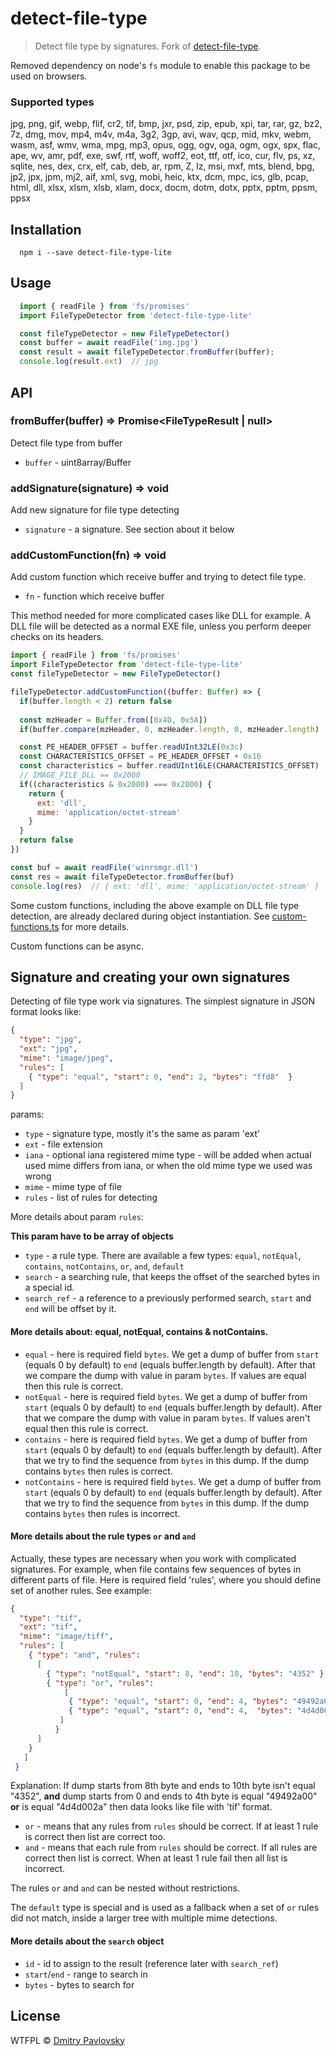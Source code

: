 # detect-file-type

> Detect file type by signatures. Fork of [detect-file-type](https://github.com/dimapaloskin/detect-file-type).

Removed dependency on node's `fs` module to enable this package to be used on browsers.

### Supported types
  jpg, png, gif, webp, flif, cr2, tif, bmp, jxr, psd, zip, epub, xpi, tar, rar, gz, bz2, 7z, dmg, mov, mp4, m4v, m4a, 3g2, 3gp, avi, wav, qcp, mid, mkv, webm, wasm, asf, wmv, wma, mpg, mp3, opus, ogg, ogv, oga, ogm, ogx, spx, flac, ape, wv, amr, pdf, exe, swf, rtf, woff, woff2, eot, ttf, otf, ico, cur, flv, ps, xz, sqlite, nes, dex, crx, elf, cab, deb, ar, rpm, Z, lz, msi, mxf, mts, blend, bpg, jp2, jpx, jpm, mj2, aif, xml, svg, mobi, heic, ktx, dcm, mpc, ics, glb, pcap, html, dll, xlsx, xlsm, xlsb, xlam, docx, docm, dotm, dotx, pptx, pptm, ppsm, ppsx

## Installation

```
  npm i --save detect-file-type-lite
```

## Usage

```js
  import { readFile } from 'fs/promises'
  import FileTypeDetector from 'detect-file-type-lite'

  const fileTypeDetector = new FileTypeDetector()
  const buffer = await readFile('img.jpg')
  const result = await fileTypeDetector.fromBuffer(buffer);
  console.log(result.ext)  // jpg
```

## API

### fromBuffer(buffer) => Promise\<FileTypeResult | null\>
Detect file type from buffer
- `buffer` - uint8array/Buffer

### addSignature(signature) => void
Add new signature for file type detecting
- `signature` - a signature. See section about it below

### addCustomFunction(fn) => void
Add custom function which receive buffer and trying to detect file type.
- `fn` - function which receive buffer

This method needed for more complicated cases like DLL for example. A DLL file will be detected as a normal EXE file, unless you perform deeper checks on its headers.

```js
import { readFile } from 'fs/promises'
import FileTypeDetector from 'detect-file-type-lite'
const fileTypeDetector = new FileTypeDetector()

fileTypeDetector.addCustomFunction((buffer: Buffer) => {
  if(buffer.length < 2) return false
  
  const mzHeader = Buffer.from([0x4D, 0x5A])
  if(buffer.compare(mzHeader, 0, mzHeader.length, 0, mzHeader.length) != 0) return false

  const PE_HEADER_OFFSET = buffer.readUInt32LE(0x3c)
  const CHARACTERISTICS_OFFSET = PE_HEADER_OFFSET + 0x16
  const characteristics = buffer.readUInt16LE(CHARACTERISTICS_OFFSET)
  // IMAGE_FILE_DLL == 0x2000
  if((characteristics & 0x2000) === 0x2000) {
    return {
      ext: 'dll',
      mime: 'application/octet-stream'
    }
  }
  return false
})

const buf = await readFile('winrsmgr.dll')
const res = await fileTypeDetector.fromBuffer(buf)
console.log(res)  // { ext: 'dll', mime: 'application/octet-stream' }
```

Some custom functions, including the above example on DLL file type detection, are already declared during object instantiation.
See [custom-functions.ts](https://github.com/georgeneokq/detect-file-type-lite/blob/main/src/custom-functions.ts) for more details.

Custom functions can be async.

## Signature and creating your own signatures
Detecting of file type work via signatures.
The simplest signature in JSON format looks like:

```json
{
  "type": "jpg",
  "ext": "jpg",
  "mime": "image/jpeg",
  "rules": [
    { "type": "equal", "start": 0, "end": 2, "bytes": "ffd8"  }
  ]
}
```
params:
- `type` - signature type, mostly it's the same as param 'ext'
- `ext` - file extension
- `iana` - optional iana registered mime type - will be added when actual used mime differs from iana, or when the old mime type we used was wrong
- `mime` - mime type of file
- `rules` - list of rules for detecting

More details about param `rules`:

**This param have to be array of objects**

- `type` - a rule type. There are available a few types: `equal`, `notEqual`, `contains`, `notContains`, `or`, `and`, `default`
- `search` - a searching rule, that keeps the offset of the searched bytes in a special id.
- `search_ref` - a reference to a previously performed search, `start` and `end` will be offset by it.

#### More details about: equal, notEqual, contains & notContains.

- `equal` - here is required field `bytes`. We get a dump of buffer from `start` (equals 0 by default) to `end` (equals buffer.length by default). After that we compare the dump with value in param `bytes`. If values are equal then this rule is correct.
- `notEqual` - here is required field `bytes`. We get a dump of buffer from `start` (equals 0 by default) to `end` (equals buffer.length by default). After that we compare the dump with value in param `bytes`. If values aren't equal then this rule is correct.
- `contains` - here is required field `bytes`. We get a dump of buffer from `start` (equals 0 by default) to `end` (equals buffer.length by default). After that we try to find the sequence from `bytes` in this dump. If the dump contains `bytes` then rules is correct.
- `notContains` - here is required field `bytes`. We get a dump of buffer from `start` (equals 0 by default) to `end` (equals buffer.length by default).  After that we try to find the sequence from `bytes` in this dump. If the dump contains `bytes` then rules is incorrect.

#### More details about the rule types `or` and `and`

Actually, these types are necessary when you work with complicated signatures. For example, when file contains few sequences of bytes in different parts of file. Here is required field 'rules', where you should define set of another rules. See example:

```json
{
  "type": "tif",
  "ext": "tif",
  "mime": "image/tiff",
  "rules": [
    { "type": "and", "rules":
      [
        { "type": "notEqual", "start": 8, "end": 10, "bytes": "4352" },
        { "type": "or", "rules":
            [
             { "type": "equal", "start": 0, "end": 4, "bytes": "49492a00" },
             { "type": "equal", "start": 0, "end": 4,  "bytes": "4d4d002a" }
           ]
          }
      ]
    }
   ]
 }
```

Explanation: If dump starts from 8th byte and ends to 10th byte isn't equal "4352", **and** dump starts from 0 and ends to 4th byte is equal "49492a00" **or** is equal "4d4d002a" then data looks like file with 'tif' format.

- `or` - means that any rules from `rules` should be correct. If at least 1 rule is correct then list are correct too.
- `and` - means that each rule from `rules` should be correct. If all rules are correct then list is correct. When at least 1 rule fail then all list is incorrect.

The rules `or` and `and` can be nested without restrictions.

The `default` type is special and is used as a fallback when a set of `or` rules did not match, inside a larger tree with multiple mime detections.

#### More details about the `search` object

- `id` - id to assign to the result (reference later with `search_ref`)
- `start`/`end` - range to search in
- `bytes` - bytes to search for

## License

WTFPL © [Dmitry Pavlovsky](http://paloskin.me)
